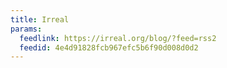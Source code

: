```yaml
---
title: Irreal
params:
  feedlink: https://irreal.org/blog/?feed=rss2
  feedid: 4e4d91828fcb967efc5b6f90d008d0d2
---
```

